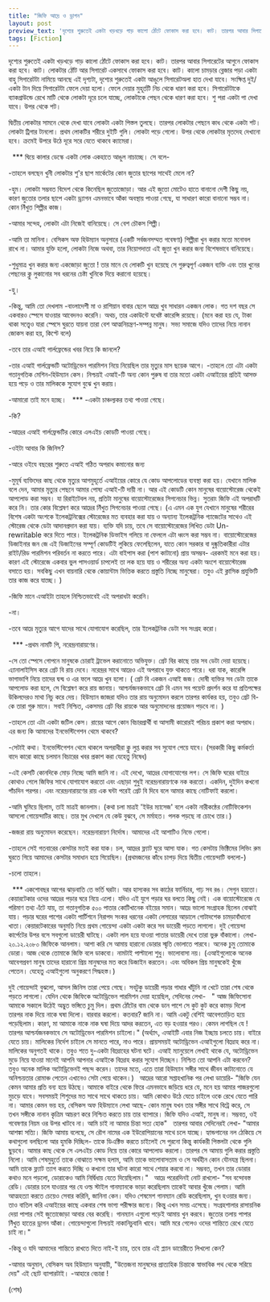 ```yaml
---
title: "জিফি আদ্রে ও ড্রাগন"
layout: post
preview_text: 'দৃশ্যের শুরুতেই একটা খড়খড়ে গাড় কালো ঠোঁটে ফোকাস করা হবে। কাট। তারপর আবার সিগারেটের আগুনে ফোকাস করা হবে।'
tags: [Fiction]
---
```


দৃশ্যের শুরুতেই একটা খড়খড়ে গাড় কালো ঠোঁটে ফোকাস করা হবে। কাট। তারপর আবার সিগারেটের আগুনে ফোকাস করা হবে। কাট। লোকটার ঠোঁট আর সিগারেট একসাথে ফোকাস করা হবে। কাট। কালো চামড়ার ব্লেজার পড়া একটা বাহু সিগারেটটা নামিয়ে আনছে এই দৃশ্যটা, দৃশ্যের শুরুতেই একটা আঙুলে সিগারেটঅলা হাত দেখা যাবে। সংক্ষিপ্ত দুই/একটা টান দিয়ে সিগারেটটা ফেলে দেয়া হলো। ফেলে দেয়ার মুহূর্তটি নিচ থেকে ধারণ করা হবে। সিগারেটটাকে ব্যাকগ্রাউন্ডে রেখে মাটি থেকে লোকটা দূরে চলে যাচ্ছে, লোকটাকে পেছন থেকে ধারণ করা হবে। শু পরা একটা পা দেখা যাবে। উপর থেকে শট। 

দ্বিতীয় লোকটার সামনে থেকে দেখা যাবে লোকটা একটা পিস্তল তুলছে। তারপর লোকটার পেছনে কাধ থেকে একটা শট। লোকটা ট্রিগার টানলো। প্রথম লোকটির শরীরে দুইটি গুলি। লোকটা পড়ে গেলো। উপর থেকে লোকটার মৃতদেহ দেখানো হবে। ক্রমেই উপরে উঠে দূরে সরে যেতে থাকবে ক্যামেরা। 

&nbsp;
        ***
ঘিয়ে কালার ডেস্কে একটা লোক একহাতে আঙুল নাচাচ্ছে। সে বলে-

-তাহলে বলছেন খুনী লোকটার শু'র ছাপ মার্কেটের কোন জুতার ছাপের সাথেই মেলে না? 

-হুম। লোকটা সম্ভবত বিদেশ থেকে কিনেছিল জুতোজোড়া। আর এই জুতো মোটেও হাতে বানানো দেশী কিছু নয়, কারণ জুতোর তলার ছাপে একটা ড্র্যাগন এমনভাবে আঁকা অবস্থায় পাওয়া গেছে, যা সাধারণ কারো বানানো সম্ভব না। কোন নিঁখুত শিল্পীর কাজ।

-আমার সন্দেহ, লোকটা এটা নিজেই বানিয়েছে। সে বেশ চৌকস শিল্পী। 

-আমি তা মানিনা। বেসিকস অফ হিউম্যান অনুসারে (একটি সর্বজনসম্মত গবেষণা) শিল্পীরা খুন করার মতো মনোবল রাখে না। আমার যুক্তি হলো, লোকটা নিজে অথবা, তার নিয়োগদাতা এই জুতা খুন করার জন্য বিশেষভাবে বানিয়েছে। 

-শুধুমাত্র খুন করার জন্য একজোড়া জুতো ! তার মানে যে লোকটি খুন হয়েছে সে গুরুত্বপূর্ণ একজন ব্যক্তি এবং তার খুনের পেছনের ক্লু লুকানোর সব ধরনের চেষ্টা খুনিকে দিয়ে করানো হয়েছে। 

-হু। 

-কিন্তু, আমি তো দেখলাম -বাংলাদেশী মা ও রাশিয়ান বাবার ছেলে আদ্রে খুব সাধারন একজন লোক। গত দশ বছর সে একবারও স্পেসে যাওয়ার আবেদনও করেনি। অথচ, তার একাউন্টে যথেষ্ট কারেন্সি রয়েছে। (মনে করা হয় যে, টাকা থাকা সত্ত্বেও যারা স্পেসে ঘুরতে যায়না তারা বেশ আত্মনিয়ন্ত্রণ-সম্পন্ন মানুষ। সভ্য সমাজে যদিও তাদের নিয়ে নানান জোকস করা হয়, কিপ্টে বলে) 

-তবে তার এআই গার্লফ্রেন্ডের খবর নিয়ে কি জানলে? 

-তার এআই গার্লফ্রেন্ডটি অটোড্রিভেন পারমিশন নিয়ে নিয়েছিল তার মৃত্যুর মাস ছয়েক আগে। 
-তাহলে তো এটা একটা গতানুগতিক মেশিন-হিউম্যান কেস। নিশ্চয়ই এআই-টি অন্য কোন পুরুষ বা তার মতো একটা এআইয়ের প্রতিই আসক্ত হয়ে পড়ে ও তার মালিককে সুযোগ বুঝে খুন করায়। 

-আমারো তাই মনে হচ্ছে। 
&nbsp;
            ***
-একটা চাঞ্চল্যকর তথ্য পাওয়া গেছে। 

-কি? 

-আদ্রের এআই গার্লফ্রেন্ডটির কোরে এলএইচ কোডটি পাওয়া গেছে। 

-ওইটা আবার কি জিনিস?

-আরে ওইযে বছরের শুরুতে এআই গঠিত অপরাধ কমানোর জন্য 

-মুমূর্ষ ব্যক্তিদের কাছ থেকে মৃত্যুর আগমুহূর্তে এআইয়ের কোরে যে কোড আপলোডের ব্যবস্থা করা হয়। যেখানে মালিক বলে দেন, আমার মৃত্যুর পেছনে আমার পোষ্য এআই-টি দায়ী না। আর এই কোডটি কোন মানুষের বায়োস্টোরেজ থেকেই আপলোড করা সম্ভব। যা রিরাইটেবল নয়, প্রতিটা মানুষের বায়োস্টোরেজের সিগনেচার ভিন্ন। সুতরাং জিফি এই অপরাধটি করে নি। তার কোর বিশ্লেষণ করে আদ্রের নিঁখুত সিগনেচার পাওয়া গেছে। (এ এমন এক যুগ যেখানে মানুষের শরীরের বিশেষ একটা অংশকে ইলেকট্রনিক্সের স্টোরেজের মত ব্যবহার করা যায় ও অন্যান্য ইলেকট্রনিক গ্যাজেটের সাথেও এই স্টোরেজ থেকে ডেটা আদানপ্রদান করা যায়। ব্যক্তি যদি চায়, তবে সে বায়োস্টোরেজের লিখিত ডেটা Un-rewritable করে দিতে পারে। ইলেকট্রনিক ডিভাইস গলিয়ে না ফেললে এটা ধ্বংস করা সম্ভব না। বায়োস্টোরেজের ডিজাইনার জন জে এই ডিজাইনের সম্পূর্ণ কোডটিই লুকিয়ে ফেলেছিলেন, যাতে কোন সরকার বা দুষ্কৃতিকারীরা এটার রাইট/রিড পারমিশন পরিবর্তন না করতে পারে। এটা বাইপাস করা (পাশ কাটানো) প্রায় অসম্ভব- এরকমই মনে করা হয়। কারণ এই স্টোরেজে একবার ভুল পাসওয়ার্ড চাপলেই তা লক হয়ে যায় ও শরীরের অন্য একটা অংশে বায়োস্টোরেজ বসাতে হয়। সবকিছু এখন বায়নারি থেকে কোয়ান্টাম ভিত্তিক করতে প্রস্তুতি নিচ্ছে মানুষেরা। তবুও এই ক্লাসিক প্রযুক্তিটি তার কাজ করে যাচ্ছে। ) 

-জিফি মানে এআইটা তাহলে নিশ্চিতভাবেই এই অপরাধটা করেনি। 

-না। 

-তবে আদ্রে মৃত্যুর আগে যাদের সাথে যোগাযোগ করেছিল, তার ইলেকট্রনিক ডেটা সব সংগ্রহ করো।

&nbsp;
        ***
-প্রথম নামটি পি, নরেন্দ্রনারায়ণের। 

-সে তো স্পেসে গোপনে মানুষকে চোরাই ট্রাভেল করানোতে অভিযুক্ত। গ্রেট বির কাছে তার সব ডেটা দেয়া হয়েছে। এ্যানালাইসিস করে গ্রেট বি রায় দেবে। নরেন্দ্রর সাথে আদ্রেও এই অপরাধে যুক্ত থাকতে পারে। ধরা যাক, কারেন্সি ভাগাভাগি নিয়ে তাদের দ্বন্দ্ব ও এর ফলে আদ্রে খুন হলো। ( গ্রেট বি একজন এআই জজ। দোষী ব্যক্তির সব ডেটা তাকে আপলোড করা হলে, সে বিশ্লেষণ করে রায় জানায়। আশ্চর্যজনকভাবে গ্রেট বি এমন সব পয়েন্ট প্রদর্শন করে যা প্রতিপক্ষের উকিলদেরও মাথা নিচু করে দেয়। হিউম্যান জাজরা যদিও তার রায় অনুমোদন করলে তারপর কার্যকর হয়, তবুও গ্রেট বি-কে তারা গুরু মানে। সবাই নিশ্চিত, একসময় গ্রেট বির রায়কে আর অনুমোদনের প্রয়োজন পড়বে না। ) 

-তাহলে তো এটা একটা জটিল কেস। রায়ের আগে কোন বিচারপ্রার্থী বা আসামী কারোরই পরিচয় প্রকাশ করা অপরাধ। এর জন্য কি আমাদের ইনভেস্টিগেশন থেমে থাকবে? 

-সেটাই কথা। ইনভেস্টিগেশন থেমে থাকলে অপরাধীরা ক্লু লুপ্ত করার সব সুযোগ পেয়ে যাবে। (সরকারী কিছু কর্মকর্তা বাদে কারো কাছে চলমান বিচারের খবর প্রকাশ করা যেহেতু নিষেধ) 

-এই কেসটি কোনদিকে মোড় নিচ্ছে আমি জানি না। এই দেখো, আদ্রের যোগাযোগের লগ। সে জিফি ঘরের বাইরে কোথাও গেলে জিফির সাথে যোগাযোগ করতো এবং এছাড়া শুধুই নরেন্দ্রনারায়ণকে নক করতো। একদিন, দুইদিন কখনো পাঁচদিন পরপর। এবং নরেন্দ্রনারায়ণের রায় এক ঘন্টা পরেই গ্রেট বি দিবে বলে আমার কাছে নোটিফাই করলো। 

-আমি ঘুমিয়ে ছিলাম, তাই মাত্রই জানলাম। (কথা চলা মাত্রই 'ইউর ম্যাসেজ' বলে একটা নারীকন্ঠের নোটিফিকেশন আসলো গোয়েন্দাটির কাছে। তার মুখ দেখলে যে কেউ বুঝবে, সে মর্মাহত। পলক পড়ছে না চোখে তার।) 

-জজরা রায় অনুমোদন করেছেন। নরেন্দ্রনারায়ণ নির্দোষ। আমাদের এই আশাটিও নিভে গেলো। 

-তাহলে সেই গতবারের কেসটার মতই করা যাক। চল, আদ্রের ফ্ল্যাট ঘুরে আসা যাক। গত কেসটায় ভিক্টিমের লিভিং রুম ঘুরতে গিয়ে আমাদের কেসটার সমাধান হয়ে গিয়েছিল। (প্রথমজনের কাঁধে চাপড় দিয়ে দ্বিতীয় গোয়েন্দাটি বললো-) 

-চলো তাহলে।

&nbsp;
        ***
একশোবছর আগের ঝাড়বাতি তে ভর্তি ঘরটা। আর হাস্যকর সব কাঠের ফার্নিচার, গাঢ় সব রঙ। সেগুন হয়তো। কেয়ারটেকার ওদের আদ্রের পড়ার ঘরে নিয়ে এলো। যদিও এই যুগে পড়ার ঘর বলতে কিছু নেই। এক বায়োস্টোরেজে যে পরিমাণ তথ্য এঁটে যায়, তা গতানুগতিক ৫০০ পাতার কোটিখানেক বইয়ের সমান। আদ্রে ভালো সংগ্রাহক ছিলেন বোঝাই যায়। পড়ার ঘরের পাশের একটা পার্টিশনে নিরাপদ সংকর ধরনের একটা লেসারের আড়ালে গোটাদশেক চামড়াবাঁধানো খাতা। কেয়ারটেকারের অনুমতি নিয়ে প্রথম গোয়েন্দা একটা একটা করে সব ডায়েরী পড়তে লাগলো। দুই গোয়েন্দা কার্পেটের উপর বসে সবগুলো ডায়েরী ঘাটছে। একটা লাল হয়ে যাওয়া পাতার ডায়েরী দেখে তারা ভুরু বাঁকালো। লেখা- 
&nbsp;
২০.১২.২০৮০ 
জিফিকে আনলাম। আশা করি সে আমায় হারানো ডোরার স্মৃতি ভোলাতে পারবে। অনেক চুমু তোমাকে ডোরা। আজ থেকে তোমাকে জিফি বলে ডাকবো। নামটাই পাল্টালো শুধু। ভালোবাসা নয়। (এআইগুলোকে অনেক আবেগপ্রবণ মানুষ তাদের হারানো প্রিয় মানুষদের মত করে ডিজাইন করতেন। এবং অবিকল প্রিয় মানুষকেই খুঁজে পেতেন। যেহেতু এআইগুলো অনুকরণে সিদ্ধহস্ত।) 

দুই গোয়েন্দাই বুঝলো, আসল জিনিস তারা পেয়ে গেছে। সবটুকু ডায়েরী পড়ার গাধার খাঁটুনি না খেটে তারা শেষ থেকে পড়তে লাগলো। যেদিন থেকে জিফিকে অটোড্রিভেন পারমিশন দেয়া হয়েছিল, সেদিনের লেখা- 
&nbsp;
" আজ জিফিসোনা আমাকে সকালে উঠেই অদ্ভুত ভঙ্গিতে চুমু দিল। প্রথম ঠোঁটের বাম থেকে ডান পাশে সে কুট কুট করে কামড় দিলো তারপর নাক দিয়ে নাকে ঘষা দিলো। বারবার করলো। কতবার? জানি না। আমি একটু বেশিই আবেগতাড়িত হয়ে পড়েছিলাম। কারণ, মা আমাকে নাকে নাক ঘষা দিয়ে আদর করতেন, এত বড় হওয়ার পরও। কেমন লাগছিল যে ! তারপর আশ্চর্যজনকভাবে সে অটোড্রিভেন পারমিশন চাইলো।" (অর্থ্যাৎ, এআইটি এবার নিজ ইচ্ছায় চলতে চায়। বাইরে যেতে চায়। মালিকের নির্দেশ চাইলে সে মানতে পারে, নাও পারে। প্রায়সময়ই অটোড্রিভেন এআইগুলো বিদ্রোহ করে না। মালিকের অনুগতই থাকে। তবুও শতে দু-একটা বিদ্রোহের ঘটনা ঘটে। এআই ম্যানুয়েলে লেখাই থাকে যে, অটোড্রিভেন মুডে নিয়ে যাওয়া মানেই আপনি আপনার এআইকে বিদ্রোহ করার সুযোগ দিচ্ছেন। নিশ্চিত তো আপনি এটা করবেন? তবুও অনেক মালিক অটোড্রিভেনই পছন্দ করেন। তাদের মতে, এতে তারা হিউম্যান সঙ্গীর সাথে জীবন কাটানোতে যে অনিশ্চয়তার রোমাঞ্চ পেতেন এখানেও সেটা পেয়ে থাকেন।) 
&nbsp;
আদ্রের আরো সপ্তাহখানিক পর লেখা ডায়েরি- "জিফি যেন কেমন আমার প্রতি বন্য হয়ে উঠছে। আমাকে বাইরে থেকে ফিরে এমনভাবে জড়িয়ে ধরে যে, মনে হয় আমার পাজরগুলো মুচড়ে যাবে। সবসময়ই শিশুদের মত সাথে সাথে থাকতে চায়। আমি কোথাও উঠে যেতে চাইলে ওকে রেখে যেতে পারি না। আমার কেমন ভয় হয়, বেসিকস অফ হিউম্যানে লেখা আছে- কোন মানুষ যখন তার সঙ্গীর সাথে বিট্রে করে, সে তখন সঙ্গীকে নানান কৃত্রিম আচরণ করে নিশ্চিত করতে চায় তার ব্যাপারে। জিফি যদিও এআই, মানুষ না। সম্ভবত, ওই গবেষণার নিয়ম ওর উপর খাটবে না। আমি চাই না আমার চিন্তা সত্য হোক" 
&nbsp;
তারপর আবার সেদিনেরই লেখা- "আমার আশঙ্কা সত্যি। জিফি আমায় বলেছে, সে রৌগ নামের এক ইউরোপিয়ানের সাথে চলে যাচ্ছে। হ্যান্ডগানের নল ঠেকিয়ে সে কথাগুলো বলছিলো আর হুমকি দিচ্ছিল- তাকে ডিএক্টিভ করতে চাইলেই সে পুরনো কিন্তু কার্যকরী পিস্তলটা থেকে গুলি ছুড়বে। আমার কাছ থেকে সে এলএইচ কোড নিয়ে তার কোরে আপলোড করলো। তারপর সে আমায় গুলি করার প্রস্তুতি নিলো। আমি শেষমুহুর্তে তাকে বোঝাতে সক্ষম হলাম, আমি তাকে ভালোবাসতাম ও সে অর্থহীন কোন যৌনযন্ত্র ছিলনা। আমি তাকে ফ্ল্যাট ত্যাগ করতে দিচ্ছি ও কখনো তার ঘটনা কারো সাথে শেয়ার করবো না। সম্ভবত, তখন তার ডোরার কথাও মনে পড়লো, ডোরাকেও আমি নির্দ্বিধায় যেতে দিয়েছিলাম।" 
&nbsp;
আদ্রে পরেরদিনই নোট রাখলো- "সব বন্দোবস্ত রেডি। ডোরার চলে যাওয়ার পর যে ওল্ড স্টাইল গানম্যানকে ভাড়া করেছিলাম তাকেই আবার খুঁজে পেলাম। আমি আত্মহত্যা করতে চেয়েও সেবার করিনি, জানিনা কেন। যদিও শেষমেশ গানম্যান রেডি করেছিলাম, খুন হওয়ার জন্য। তাও বাতিল করি এআইয়ের কাছে একবার শেষ ভাগ্য পরীক্ষার জন্যে। কিন্তু এখন সময় এসেছে। সংগ্রহশালার রাসায়নিক দেয়া পাপার সেই জুতোজোড়া আবার বের করেছি। গানম্যান এগুলো পড়েই আমায় খুন করবে। জুতোর তলায় পাপার নিঁখুত হাতের ড্রাগন আঁকা। গোয়েন্দাগুলো নিশ্চয়ই নাকানিচুবানি খাবে। আমি মরে গেলেও ওদের শান্তিতে রেখে যেতে চাই না।" 

-কিন্তু ও যদি আমাদের শান্তিতে রাখতে দিতে নাই-ই চায়, তবে তার এই প্ল্যান ডায়েরীতে লিখলো কেন? 

-আমার অনুমান, বেসিকস অব হিউম্যান অনুযায়ী, "উত্তেজনা মানুষদের প্রাত্যহিক চিন্তাকে স্বাভাবিক পথ থেকে সরিয়ে দেয়" এই ছোট ব্যাপারটাই। 
-আহারে বেচারা ! 

(শেষ)
